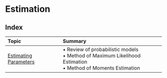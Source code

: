# Estimation

## Index
| Topic | Summary |
|:------|:-----------|
| [Estimating Parameters](./estimating_parameters.md) | • Review of probabilistic models <br> • Method of Maximum Likelihood Estimation <br> • Method of Moments Estimation |
